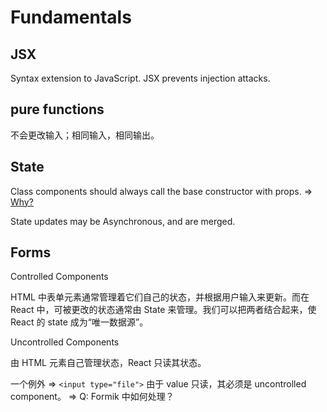 # Fundamentals

## JSX

Syntax extension to JavaScript. JSX prevents injection attacks.

## pure functions

不会更改输入；相同输入，相同输出。

## State

Class components should always call the base constructor with props. => [Why?](https://overreacted.io/why-do-we-write-super-props/)

State updates may be Asynchronous, and are merged.

## Forms

Controlled Components

HTML 中表单元素通常管理着它们自己的状态，并根据用户输入来更新。而在 React 中，可被更改的状态通常由 State 来管理。我们可以把两者结合起来，使 React 的 state 成为“唯一数据源”。

Uncontrolled Components

由 HTML 元素自己管理状态，React 只读其状态。

一个例外 => `<input type="file">` 由于 value 只读，其必须是 uncontrolled component。 => Q: Formik 中如何处理？
